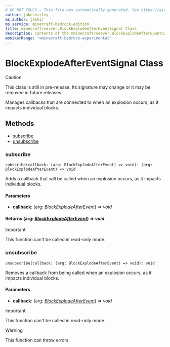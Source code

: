 ```yaml
---
# DO NOT TOUCH — This file was automatically generated. See https://github.com/mojang/minecraftapidocsgenerator to modify descriptions, examples, etc.
author: jakeshirley
ms.author: jashir
ms.service: minecraft-bedrock-edition
title: minecraft/server.BlockExplodeAfterEventSignal Class
description: Contents of the @minecraft/server.BlockExplodeAfterEventSignal class.
monikerRange: "=minecraft-bedrock-experimental"
---
```

# BlockExplodeAfterEventSignal Class

> [!CAUTION]
> This class is still in pre-release.  Its signature may change or it may be removed in future releases.

Manages callbacks that are connected to when an explosion occurs, as it impacts individual blocks.

## Methods
- [subscribe](#subscribe)
- [unsubscribe](#unsubscribe)

### **subscribe**
`
subscribe(callback: (arg: BlockExplodeAfterEvent) => void): (arg: BlockExplodeAfterEvent) => void
`

Adds a callback that will be called when an explosion occurs, as it impacts individual blocks.

#### **Parameters**
- **callback**: (arg: [*BlockExplodeAfterEvent*](BlockExplodeAfterEvent.md)) => *void*

#### **Returns** (arg: [*BlockExplodeAfterEvent*](BlockExplodeAfterEvent.md)) => *void*

> [!IMPORTANT]
> This function can't be called in read-only mode.

### **unsubscribe**
`
unsubscribe(callback: (arg: BlockExplodeAfterEvent) => void): void
`

Removes a callback from being called when an explosion occurs, as it impacts individual blocks.

#### **Parameters**
- **callback**: (arg: [*BlockExplodeAfterEvent*](BlockExplodeAfterEvent.md)) => *void*

> [!IMPORTANT]
> This function can't be called in read-only mode.

> [!WARNING]
> This function can throw errors.
